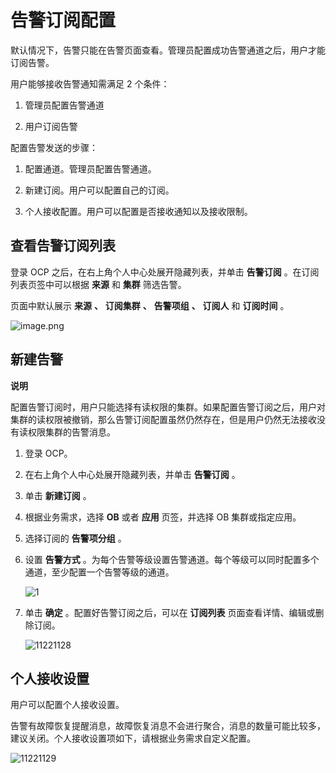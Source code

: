 告警订阅配置 
===========================

默认情况下，告警只能在告警页面查看。管理员配置成功告警通道之后，用户才能订阅告警。

用户能够接收告警通知需满足 2 个条件：

1. 管理员配置告警通道

   

2. 用户订阅告警

   




配置告警发送的步骤：

1. 配置通道。管理员配置告警通道。

   

2. 新建订阅。用户可以配置自己的订阅。

   

3. 个人接收配置。用户可以配置是否接收通知以及接收限制。

   




查看告警订阅列表 
-----------------------------

登录 OCP 之后，在右上角个人中心处展开隐藏列表，并单击 **告警订阅** 。在订阅列表页签中可以根据 **来源** 和 **集群** 筛选告警。

页面中默认展示 **来源** **、** **订阅集群** **、** **告警项组** **、** **订阅人** 和 **订阅时间** 。

![image.png](https://help-static-aliyun-doc.aliyuncs.com/assets/img/zh-CN/6248190061/p168449.png "image.png")

新建告警 
-------------------------

**说明**



配置告警订阅时，用户只能选择有读权限的集群。如果配置告警订阅之后，用户对集群的读权限被撤销，那么告警订阅配置虽然仍然存在，但是用户仍然无法接收没有读权限集群的告警消息。

1. 登录 OCP。

   

2. 在右上角个人中心处展开隐藏列表，并单击 **告警订阅** 。

   

3. 单击 **新建订阅** 。

   

4. 根据业务需求，选择 **OB** 或者 **应用** 页签，并选择 OB 集群或指定应用。

   

5. 选择订阅的 **告警项分组** 。

   

6. 设置 **告警方式** 。为每个告警等级设置告警通道。每个等级可以同时配置多个通道，至少配置一个告警等级的通道。

   ![1](https://help-static-aliyun-doc.aliyuncs.com/assets/img/zh-CN/6248190061/p169302.png)
   

7. 单击 **确定** 。配置好告警订阅之后，可以在 **订阅列表** 页面查看详情、编辑或删除订阅。

   ![11221128](https://help-static-aliyun-doc.aliyuncs.com/assets/img/zh-CN/6006987361/p355704.png)
   




个人接收设置 
---------------------------

用户可以配置个人接收设置。

告警有故障恢复提醒消息，故障恢复消息不会进行聚合，消息的数量可能比较多，建议关闭。个人接收设置项如下，请根据业务需求自定义配置。

![11221129](https://help-static-aliyun-doc.aliyuncs.com/assets/img/zh-CN/7006987361/p355705.png)
